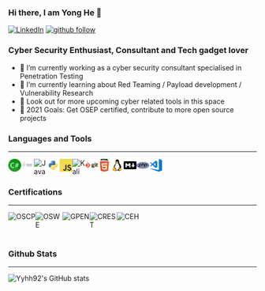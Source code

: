 ### Hi there, I am Yong He 👋
[![LinkedIn](https://img.shields.io/badge/LinkedIn-%230077B5.svg?&style=flat-square&logo=linkedin&logoColor=white%22%20alt=%22LinkedIn%22)][linkedin]
[![github follow](https://img.shields.io/badge/-GitHub-181717?style=flat-square&logo=github)][Github]

### Cyber Security Enthusiast, Consultant and Tech gadget lover
- 🔭 I’m currently working as a cyber security consultant specialised in Penetration Testing
- 🌱 I’m currently learning about Red Teaming / Payload development / Vulnerability Research
- 🌟 Look out for more upcoming cyber related tools in this space
- 🥅 2021 Goals: Get OSEP certified, contribute to more open source projects

### Languages and Tools
---
<img align="left" alt="C#" width="26px" src="https://raw.githubusercontent.com/github/explore/80688e429a7d4ef2fca1e82350fe8e3517d3494d/topics/csharp/csharp.png" />
<img align="left" alt="Java" width="26px" src="https://raw.githubusercontent.com/github/explore/80688e429a7d4ef2fca1e82350fe8e3517d3494d/topics/java/java.png" />
<img align="left" alt="Java" width="26px" src="https://devblogs.microsoft.com/powershell/wp-content/uploads/sites/30/2018/09/Powershell_256.png" />
<img align="left" alt="python" width="26px" src="https://raw.githubusercontent.com/github/explore/80688e429a7d4ef2fca1e82350fe8e3517d3494d/topics/python/python.png"/>
<img align="left" alt="Javascript" width="26px" src="https://raw.githubusercontent.com/github/explore/80688e429a7d4ef2fca1e82350fe8e3517d3494d/topics/javascript/javascript.png" />
<img align="left" alt="Kali" width="26px" src="https://www.kali.org//images/kali-logo.svg" />
<img align="left" alt="Git" width="26px" src="https://raw.githubusercontent.com/github/explore/80688e429a7d4ef2fca1e82350fe8e3517d3494d/topics/git/git.png" />
<img align="left" alt="HTML" width="26px" src="https://raw.githubusercontent.com/github/explore/80688e429a7d4ef2fca1e82350fe8e3517d3494d/topics/html/html.png" />
<img align="left" alt="Linux" width="26px" src="https://raw.githubusercontent.com/github/explore/80688e429a7d4ef2fca1e82350fe8e3517d3494d/topics/linux/linux.png" />
<img align="left" alt="MD" width="26px" src="https://raw.githubusercontent.com/github/explore/80688e429a7d4ef2fca1e82350fe8e3517d3494d/topics/markdown/markdown.png" />
<img align="left" alt="PHP" width="26px" src="https://raw.githubusercontent.com/github/explore/ccc16358ac4530c6a69b1b80c7223cd2744dea83/topics/php/php.png" />
<img align="left" alt="Visual Studio Code" width="26px" src="https://raw.githubusercontent.com/github/explore/80688e429a7d4ef2fca1e82350fe8e3517d3494d/topics/visual-studio-code/visual-studio-code.png" />
<br>
<br>

### Certifications
---
[<img align="left" alt="OSCP" width="55px" src="https://images.credly.com/images/e3c9ad3c-b142-45ae-bb2b-2f19ff2b742a/PWK-OSCP-badge.png" />](https://www.credly.com/badges/12ffb15e-14e0-484d-bbfd-f19dfc4d9d85?source=linked_in_profile)
[<img align="left" alt="OSWE" width="55px" src="https://images.credly.com/images/c8c413ce-fce6-4b61-89e6-6a1b9f1e358a/AWAE-OSWE-badge.png" />](https://www.credly.com/badges/bad6851a-db7b-4961-834f-3be5123336cb?source=linked_in_profile)
[<img align="left" alt="GPEN" width="55px" src="https://images.credly.com/images/3951004e-93d8-4d99-8ba7-441b7b709454/Template_GPEN.png" />](https://www.credly.com/badges/b8aafc2b-52a7-4e10-a818-81ce46b7ea38/linked_in_profile)
<img align="left" alt="CREST" width="55px" src="https://www.crest-approved.org/wp-content/themes/crest-2018-wp-theme/images/logo.svg"/>
<img align="left" alt="CEH" width="55px" src="https://ciso.eccouncil.org/wp-content/uploads/2018/01/CEH-logo.png"/>

<br>
<br>
<br>

### Github Stats
---
![Yyhh92's GitHub stats](https://github-readme-stats.vercel.app/api?username=yyhh91&show_icons=true&hide_border=true&theme=vue-dark)


<!-- Variables of my profile -->
[linkedin]:https://www.linkedin.com/in/pangyonghe/
[Github]:https://github.com/yyhh91/
[website]:https://asd.com

<!--
**yyhh91/yyhh91** is a ✨ _special_ ✨ repository because its `README.md` (this file) appears on your GitHub profile.

Here are some ideas to get you started:

- 🔭 I’m currently working on ...
- 🌱 I’m currently learning ...
- 👯 I’m looking to collaborate on ...
- 🤔 I’m looking for help with ...
- 💬 Ask me about ...
- 📫 How to reach me: ...
- 😄 Pronouns: ...
- ⚡ Fun fact: ...
-->
